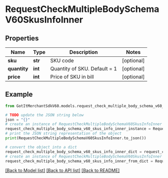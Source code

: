 # RequestCheckMultipleBodySchemaV60SkusInfoInner


## Properties

Name | Type | Description | Notes
------------ | ------------- | ------------- | -------------
**sku** | **str** | SKU code | [optional] 
**quantity** | **int** | Quantity of SKU. Default &#x3D; 1 | [optional] 
**price** | **int** | Price of SKU in bill | [optional] 

## Example

```python
from GotItMerchantSdkV60.models.request_check_multiple_body_schema_v60_skus_info_inner import RequestCheckMultipleBodySchemaV60SkusInfoInner

# TODO update the JSON string below
json = "{}"
# create an instance of RequestCheckMultipleBodySchemaV60SkusInfoInner from a JSON string
request_check_multiple_body_schema_v60_skus_info_inner_instance = RequestCheckMultipleBodySchemaV60SkusInfoInner.from_json(json)
# print the JSON string representation of the object
print(RequestCheckMultipleBodySchemaV60SkusInfoInner.to_json())

# convert the object into a dict
request_check_multiple_body_schema_v60_skus_info_inner_dict = request_check_multiple_body_schema_v60_skus_info_inner_instance.to_dict()
# create an instance of RequestCheckMultipleBodySchemaV60SkusInfoInner from a dict
request_check_multiple_body_schema_v60_skus_info_inner_from_dict = RequestCheckMultipleBodySchemaV60SkusInfoInner.from_dict(request_check_multiple_body_schema_v60_skus_info_inner_dict)
```
[[Back to Model list]](../README.md#documentation-for-models) [[Back to API list]](../README.md#documentation-for-api-endpoints) [[Back to README]](../README.md)


